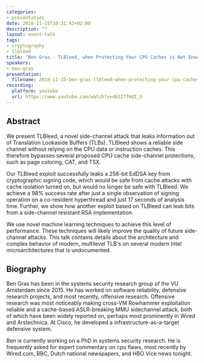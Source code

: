 ```yaml
---
categories:
- presentaties
date: 2018-11-15T10:31:43+02:00
description: ""
layout: event-talk
tags:
- cryptography
- tlbleed
title: "Ben Gras - TLBleed, when Protecting Your CPU Caches is Not Enough"
speakers:
- ben-gras
presentation:
  filename: 2018-11-15-ben-gras-tlbleed-when-protecting-your-cpu-caches-is-not-enough.pdf
recording:
  platform: youtube
  url: https://www.youtube.com/watch?v=d63I7fHdI_U
---
```


## Abstract

We present TLBleed, a novel side-channel attack that leaks information out of Translation Lookaside Buffers (TLBs). TLBleed shows a reliable side channel without relying on the CPU data or instruction caches. This therefore bypasses several proposed CPU cache side-channel protections, such as page coloring, CAT, and TSX.

Our TLBleed exploit successfully leaks a 256-bit EdDSA key from cryptographic signing code, which would be safe from cache attacks with cache isolation turned on, but would no longer be safe with TLBleed. We achieve a 98% success rate after just a single observation of signing operation on a co-resident hyperthread and just 17 seconds of analysis time. Further, we show how another exploit based on TLBleed can leak bits from a side-channel resistant RSA implementation.

We use novel machine learning techniques to achieve this level of performance. These techniques will likely improve the quality of future side-channel attacks. This talk contains details about the architecture and complex behavior of modern, multilevel TLB's on several modern Intel microarchitectures that is undocumented.

## Biography

Ben Gras has been in the systems security research group of the VU Amsterdam since 2015. He has worked on software reliability, defensive research projects, and most recently, offensive research. Offensive research was most noticeably making cross-VM Rowhammer exploitation reliable and a cache-based ASLR-breaking MMU sidechannel attack, both of which have been widely reported on, perhaps most prominently in Wired and Arstechnica. At Cisco, he developed a infrastructure-as-a-target defensive system.

Ben is currently working on a PhD in systems security research. He is frequently asked for expert commentary on cpu flaws, most recently by Wired.com, BBC, Dutch national newspapers, and HBO Vice news tonight.